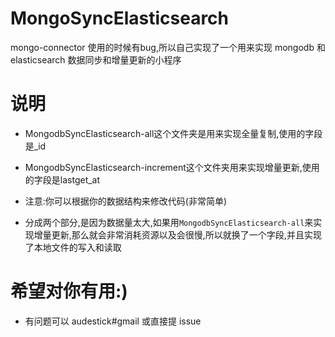 # MongoSyncElasticsearch
mongo-connector 使用的时候有bug,所以自己实现了一个用来实现 mongodb 和 elasticsearch 数据同步和增量更新的小程序


# 说明

- MongodbSyncElasticsearch-all这个文件夹是用来实现全量复制,使用的字段是_id


- MongodbSyncElasticsearch-increment这个文件夹用来实现增量更新,使用的字段是lastget_at


- 注意:你可以根据你的数据结构来修改代码(非常简单)


- 分成两个部分,是因为数据量太大,如果用```MongodbSyncElasticsearch-all```来实现增量更新,那么就会非常消耗资源以及会很慢,所以就换了一个字段,并且实现了本地文件的写入和读取


# 希望对你有用:)
- 有问题可以 audestick#gmail 或直接提 issue
